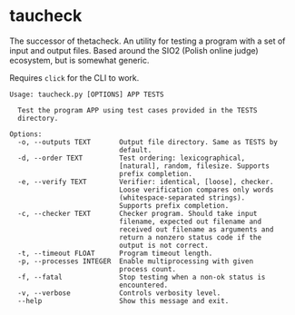 # taucheck

The successor of thetacheck. An utility for testing a program with a set of input and output files. Based around the SIO2 (Polish online judge) ecosystem, but is somewhat generic.

Requires `click` for the CLI to work.

```
Usage: taucheck.py [OPTIONS] APP TESTS

  Test the program APP using test cases provided in the TESTS
  directory.

Options:
  -o, --outputs TEXT       Output file directory. Same as TESTS by
                           default.
  -d, --order TEXT         Test ordering: lexicographical,
                           [natural], random, filesize. Supports
                           prefix completion.
  -e, --verify TEXT        Verifier: identical, [loose], checker.
                           Loose verification compares only words
                           (whitespace-separated strings).
                           Supports prefix completion.
  -c, --checker TEXT       Checker program. Should take input
                           filename, expected out filename and
                           received out filename as arguments and
                           return a nonzero status code if the
                           output is not correct.
  -t, --timeout FLOAT      Program timeout length.
  -p, --processes INTEGER  Enable multiprocessing with given
                           process count.
  -f, --fatal              Stop testing when a non-ok status is
                           encountered.
  -v, --verbose            Controls verbosity level.
  --help                   Show this message and exit.
```

